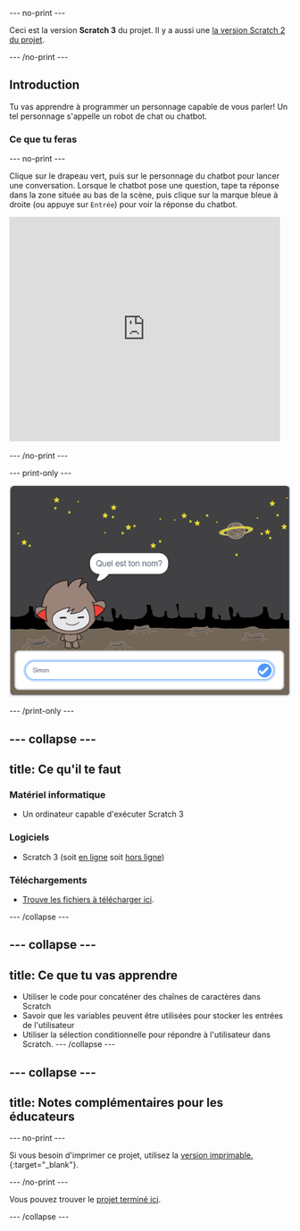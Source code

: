 --- no-print ---

Ceci est la version **Scratch 3** du projet. Il y a aussi une [la version Scratch 2 du projet](https://projects.raspberrypi.org/fr-FR/projects/chatbot-scratch2).

--- /no-print ---

## Introduction

Tu vas apprendre à programmer un personnage capable de vous parler! Un tel personnage s'appelle un robot de chat ou chatbot.

### Ce que tu feras

--- no-print ---

Clique sur le drapeau vert, puis sur le personnage du chatbot pour lancer une conversation. Lorsque le chatbot pose une question, tape ta réponse dans la zone située au bas de la scène, puis clique sur la marque bleue à droite (ou appuye sur `Entrée`) pour voir la réponse du chatbot.

<div class="scratch-preview">
  <iframe allowtransparency="true" width="485" height="402" src="https://scratch.mit.edu/projects/embed/248864190/?autostart=false" 
  frameborder="0" scrolling="no"></iframe>
</div>

--- /no-print ---

--- print-only ---

![projet complet](images/chatbot-preview.png)

--- /print-only ---

--- collapse ---
---
title: Ce qu'il te faut
---

### Matériel informatique

- Un ordinateur capable d'exécuter Scratch 3

### Logiciels

- Scratch 3 (soit [en ligne](https://rpf.io/scratchon) soit [hors ligne](https://rpf.io/scratchoff))

### Téléchargements

- [Trouve les fichiers à télécharger ici](http://rpf.io/p/fr-FR/chatbot-go).

--- /collapse ---

--- collapse ---
---
title: Ce que tu vas apprendre
---

- Utiliser le code pour concaténer des chaînes de caractères dans Scratch
- Savoir que les variables peuvent être utilisées pour stocker les entrées de l'utilisateur
- Utiliser la sélection conditionnelle pour répondre à l'utilisateur dans Scratch. --- /collapse ---

--- collapse ---
---
title: Notes complémentaires pour les éducateurs
---

--- no-print ---

Si vous besoin d'imprimer ce projet, utilisez la [version imprimable.](https://projects.raspberrypi.org/fr-FR/projects/chatbot/print){:target="_blank"}.

--- /no-print ---

Vous pouvez trouver le [projet terminé ici](http://rpf.io/p/fr-FR/chatbot-get).

--- /collapse ---